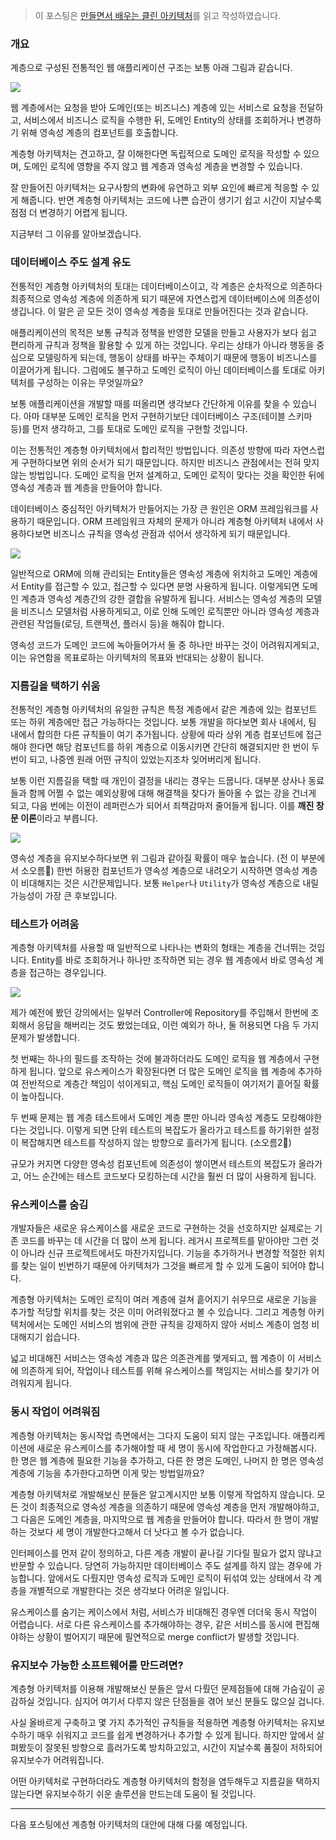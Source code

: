 > 이 포스팅은 [만들면서 배우는 클린 아키텍처](http://www.yes24.com/Product/Goods/105138479)를 읽고 작성하였습니다.

### 개요

계층으로 구성된 전통적인 웹 애플리케이션 구조는 보통 아래 그림과 같습니다.

![](http://www.plantuml.com/plantuml/proxy?src=https://raw.githubusercontent.com/lcalmsky/lcalmsky/master/docs/blog/hexagonal-architecture/tranditional-architecture.puml)

웹 계층에서는 요청을 받아 도메인(또는 비즈니스) 계층에 있는 서비스로 요청을 전달하고, 서비스에서 비즈니스 로직을 수행한 뒤, 도메인 Entity의 상태를 조회하거나 변경하기 위해 영속성 계층의 컴포넌트를 호출합니다.

계층형 아키텍처는 견고하고, 잘 이해한다면 독립적으로 도메인 로직을 작성할 수 있으며, 도메인 로직에 영향을 주지 않고 웹 계층과 영속성 계층을 변경할 수 있습니다.

잘 만들어진 아키텍처는 요구사항의 변화에 유연하고 외부 요인에 빠르게 적응할 수 있게 해줍니다. 반면 계층형 아키텍처는 코드에 나쁜 습관이 생기기 쉽고 시간이 지날수록 점점 더 변경하기 어렵게 됩니다.

지금부터 그 이유를 알아보겠습니다.

### 데이터베이스 주도 설계 유도

전통적인 계층형 아키텍처의 토대는 데이터베이스이고, 각 계층은 순차적으로 의존하다 최종적으로 영속성 계층에 의존하게 되기 때문에 자연스럽게 데이터베이스에 의존성이 생깁니다. 이 말은 곧 모든 것이 영속성 계층을 토대로 만들어진다는 것과 같습니다.

애플리케이션의 목적은 보통 규칙과 정책을 반영한 모델을 만들고 사용자가 보다 쉽고 편리하게 규칙과 정책을 활용할 수 있게 하는 것입니다. 우리는 상태가 아니라 행동을 중심으로 모델링하게 되는데, 행동이 상태를 바꾸는 주체이기 때문에 행동이 비즈니스를 이끌어가게 됩니다. 그럼에도 불구하고 도메인 로직이 아닌 데이터베이스를 토대로 아키텍처를 구성하는 이유는 무엇일까요?

보통 애플리케이션을 개발할 때를 떠올리면 생각보다 간단하게 이유를 찾을 수 있습니다. 아마 대부분 도메인 로직을 먼저 구현하기보단 데이터베이스 구조(테이블 스키마 등)를 먼저 생각하고, 그를 토대로 도메인 로직을 구현할 것입니다.

이는 전통적인 계층형 아키텍처에서 합리적인 방법입니다. 의존성 방향에 따라 자연스럽게 구현하다보면 위의 순서가 되기 때문입니다. 하지만 비즈니스 관점에서는 전혀 맞지 않는 방법입니다. 도메인 로직을 먼저 설계하고, 도메인 로직이 맞다는 것을 확인한 뒤에 영속성 계층과 웹 계층을 만들어야 합니다.

데이터베이스 중심적인 아키텍처가 만들어지는 가장 큰 원인은 ORM 프레임워크를 사용하기 때문입니다. ORM 프레임워크 자체의 문제가 아니라 계층형 아키텍처 내에서 사용하다보면 비즈니스 규칙을 영속성 관점과 섞어서 생각하게 되기 때문입니다.

![](http://www.plantuml.com/plantuml/proxy?src=https://raw.githubusercontent.com/lcalmsky/lcalmsky/master/docs/blog/hexagonal-architecture/tranditional-architecture-2.puml)

일반적으로 ORM에 의해 관리되는 Entity들은 영속성 계층에 위치하고 도메인 계층에서 Entity를 접근할 수 있고, 접근할 수 있다면 분명 사용하게 됩니다. 이렇게되면 도메인 계층과 영속성 계층간의 강한 결합을 유발하게 됩니다. 서비스는 영속성 계층의 모델을 비즈니스 모델처럼 사용하게되고, 이로 인해 도메인 로직뿐만 아니라 영속성 계층과 관련된 작업들(로딩, 트랜잭션, 플러시 등)을 해줘야 합니다.

영속성 코드가 도메인 코드에 녹아들어가서 둘 중 하나만 바꾸는 것이 어려워지게되고, 이는 유연함을 목표로하는 아키텍처의 목표와 반대되는 상황이 됩니다.

### 지름길을 택하기 쉬움

전통적인 계층형 아키텍처의 유일한 규칙은 특정 계층에서 같은 계층에 있는 컴포넌트 또는 하위 계층에만 접근 가능하다는 것입니다. 보통 개발을 하다보면 회사 내에서, 팀 내에서 합의한 다른 규칙들이 여기 추가됩니다. 상황에 따라 상위 계층 컴포넌트에 접근해야 한다면 해당 컴포넌트를 하위 계층으로 이동시키면 간단히 해결되지만 한 번이 두 번이 되고, 나중엔 원래 어떤 규칙이 있었는지조차 잊어버리게 됩니다.

보통 이런 지름길을 택할 때 개인이 결정을 내리는 경우는 드뭅니다. 대부분 상사나 동료들과 함께 어쩔 수 없는 예외상황에 대해 해결책을 찾다가 돌아올 수 없는 강을 건너게 되고, 다음 번에는 이전이 레퍼런스가 되어서 죄책감마저 줄어들게 됩니다. 이를 **깨진 창문 이론**이라고 부릅니다.

![](http://www.plantuml.com/plantuml/proxy?src=https://raw.githubusercontent.com/lcalmsky/lcalmsky/master/docs/blog/hexagonal-architecture/tranditional-architecture-3.puml)

영속성 계층을 유지보수하다보면 위 그림과 같아질 확률이 매우 높습니다. (전 이 부분에서 소오름🐂) 한번 허용한 컴포넌트가 영속성 계층으로 내려오기 시작하면 영속성 계층이 비대해지는 것은 시간문제입니다. 보통 `Helper`나 `Utility`가 영속성 계층으로 내릴 가능성이 가장 큰 후보입니다.

### 테스트가 어려움

계층형 아키텍처를 사용할 때 일반적으로 나타나는 변화의 형태는 계층을 건너뛰는 것입니다. Entity를 바로 조회하거나 하나만 조작하면 되는 경우 웹 계층에서 바로 영속성 계층을 접근하는 경우입니다.

![](http://www.plantuml.com/plantuml/proxy?src=https://raw.githubusercontent.com/lcalmsky/lcalmsky/master/docs/blog/hexagonal-architecture/tranditional-architecture-4.puml)

제가 예전에 봤던 강의에서는 일부러 Controller에 Repository를 주입해서 한번에 조회해서 응답을 해버리는 것도 봤었는데요, 이런 예외가 하나, 둘 허용되면 다음 두 가지 문제가 발생합니다.

첫 번째는 하나의 필드를 조작하는 것에 불과하더라도 도메인 로직을 웹 계층에서 구현하게 됩니다. 앞으로 유스케이스가 확장된다면 더 많은 도메인 로직을 웹 계층에 추가하여 전반적으로 계층간 책임이 섞이게되고, 핵심 도메인 로직들이 여기저기 흩어질 확률이 높아집니다.

두 번째 문제는 웹 계층 테스트에서 도메인 계층 뿐만 아니라 영속성 계층도 모킹해야한다는 것입니다. 이렇게 되면 단위 테스트의 복잡도가 올라가고 테스트를 하기위한 설정이 복잡해지면 테스트를 작성하지 않는 방향으로 흘러가게 됩니다. (소오름2🐄)

규모가 커지면 다양한 영속성 컴포넌트에 의존성이 쌓이면서 테스트의 복잡도가 올라가고, 어느 순간에는 테스트 코드보다 모킹하는데 시간을 훨씬 더 많이 사용하게 됩니다.

### 유스케이스를 숨김

개발자들은 새로운 유스케이스를 새로운 코드로 구현하는 것을 선호하지만 실제로는 기존 코드를 바꾸는 데 시간을 더 많이 쓰게 됩니다. 레거시 프로젝트를 맡아야만 그런 것이 아니라 신규 프로젝트에서도 마찬가지입니다. 기능을 추가하거나 변경할 적절한 위치를 찾는 일이 빈번하기 때문에 아키텍처가 그것을 빠르게 할 수 있게 도움이 되어야 합니다.

계층형 아키텍처는 도메인 로직이 여러 계층에 걸쳐 흩어지기 쉬우므로 새로운 기능을 추가할 적당할 위치를 찾는 것은 이미 어려워졌다고 볼 수 있습니다. 그리고 계층형 아키텍처에서는 도메인 서비스의 범위에 관한 규칙을 강제하지 않아 서비스 계층이 엄청 비대해지기 쉽습니다.

넓고 비대해진 서비스는 영속성 계층과 많은 의존관계를 맺게되고, 웹 계층이 이 서비스에 의존하게 되어, 작업이나 테스트를 위해 유스케이스를 책임지는 서비스를 찾기가 어려워지게 됩니다.

### 동시 작업이 어려워짐

계층형 아키텍처는 동시작업 측면에서는 그다지 도움이 되지 않는 구조입니다. 애플리케이션에 새로운 유스케이스를 추가해야할 때 세 명이 동시에 작업한다고 가정해봅시다. 한 명은 웹 계층에 필요한 기능을 추가하고, 다른 한 명은 도메인, 나머지 한 명은 영속성 계층에 기능을 추가한다고하면 이게 맞는 방법일까요?

계층형 아키텍처로 개발해보신 분들은 알고계시지만 보통 이렇게 작업하지 않습니다. 모든 것이 최종적으로 영속성 계층을 의존하기 때문에 영속성 계층을 먼저 개발해야하고, 그 다음은 도메인 계층을, 마지막으로 웹 계층을 만들어야 합니다. 따라서 한 명이 개발하는 것보다 세 명이 개발한다고해서 더 낫다고 볼 수가 없습니다.

인터페이스를 먼저 같이 정의하고, 다른 계층 개발이 끝나길 기다릴 필요가 없지 않냐고 반문할 수 있습니다. 당연히 가능하지만 데이터베이스 주도 설계를 하지 않는 경우에 가능합니다. 앞에서도 다뤘지만 영속성 로직과 도메인 로직이 뒤섞여 있는 상태에서 각 계층을 개별적으로 개발한다는 것은 생각보다 어려운 일입니다.

유스케이스를 숨기는 케이스에서 처럼, 서비스가 비대해진 경우엔 더더욱 동시 작업이 어렵습니다. 서로 다른 유스케이스를 추가해야하는 경우, 같은 서비스를 동시에 편집해야하는 상황이 벌어지기 때문에 필연적으로 merge conflict가 발생할 것입니다.

### 유지보수 가능한 소프트웨어를 만드려면?

계층형 아키텍처를 이용해 개발해보신 분들은 앞서 다뤘던 문제점들에 대해 가슴깊이 공감하실 것입니다. 심지어 여기서 다루지 않은 단점들을 겪어 보신 분들도 많으실 겁니다.

사실 올바르게 구축하고 몇 가지 추가적인 규칙들을 적용하면 계층형 아키텍처는 유지보수하기 매우 쉬워지고 코드를 쉽게 변경하거나 추가할 수 있게 됩니다. 하지만 앞에서 살펴봤듯이 잘못된 방향으로 흘러가도록 방치하고있고, 시간이 지날수록 품질이 저하되어 유지보수가 어려워집니다.

어떤 아키텍처로 구현하더라도 계층형 아키텍처의 함정을 염두해두고 지름길을 택하지 않는다면 유지보수하기 쉬운 솔루션을 만드는데 도움이 될 것입니다.

---

다음 포스팅에선 계층형 아키텍처의 대안에 대해 다룰 예정입니다.